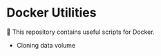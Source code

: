 # Docker Utilities
:whale: This repository contains useful scripts for Docker.

* Cloning data volume
